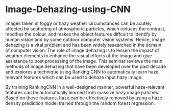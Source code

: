 # Image-Dehazing-using-CNN

Images taken in foggy or hazy weather circumstances can be acutely affected by
scattering of atmospheric particles, which reduces the contrast, modifies the colour,
and makes the object features diffcult to identify by human vision and by some
outdoor computer vision systems. Hence, image dehazing is a vital problem and has
been widely researched in the domain of computer vision. The role of image
dehazing is to lessen the impact of weather elements to enhance the visual effects
of the image and give assistance to post processing of the image. This seminar
reviews the main methods of image dehazing that have been developed over the
past decade and explores a technique using Ranking CNN to automatically learn
haze relevant features which can be used to dehaze input hazy image.

By training RankingCNN in a well-designed manner, powerful haze-relevant features
can be automatically learned from massive hazy image patches.
Based on these features, haze can be effectively removed by using
a haze density prediction model trained through the random
forest regression.
